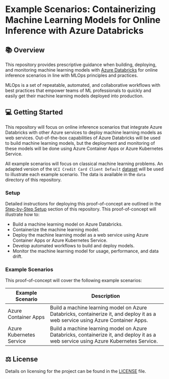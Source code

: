 # Example Scenarios: Containerizing Machine Learning Models for Online Inference with Azure Databricks

## :books: Overview

This repository provides prescriptive guidance when building, deploying, and monitoring machine learning models with [Azure Databricks](https://learn.microsoft.com/azure/databricks/introduction/) for online inference scenarios in line with MLOps principles and practices.

MLOps is a set of repeatable, automated, and collaborative workflows with best practices that empower teams of ML professionals to quickly and easily get their machine learning models deployed into production.

## :computer: Getting Started

This repository will focus on online inference scenarios that integrate Azure Databricks with other Azure services to deploy machine learning models as web services. Out-of-the-box capabilities of Azure Databricks will be used to build machine learning models, but the deployment and monitoring of these models will be done using Azure Container Apps or Azure Kubernetes Service.

All example scenarios will focus on classical machine learning problems. An adapted version of the `UCI Credit Card Client Default` [dataset](https://archive.ics.uci.edu/dataset/350/default+of+credit+card+clients) will be used to illustrate each example scenario. The data is available in the `data` directory of this repository.

### Setup

Detailed instructions for deploying this proof-of-concept are outlined in the [Step-by-Step Setup](.github/docs/step-by-step.md) section of this repository. This proof-of-concept will illustrate how to:

- Build a machine learning model on Azure Databricks.
- Containerize the machine learning model.
- Deploy the machine learning model as a web service using Azure Container Apps or Azure Kubernetes Service.
- Develop automated workflows to build and deploy models.
- Monitor the machine learning model for usage, performance, and data drift.

### Example Scenarios

This proof-of-concept will cover the following example scenarios:

| Example Scenario | Description |
| ---------------- | ----------- |
| Azure Container Apps | Build a machine learning model on Azure Databricks, containerize it, and deploy it as a web service using Azure Container Apps. |
| Azure Kubernetes Service | Build a machine learning model on Azure Databricks, containerize it, and deploy it as a web service using Azure Kubernetes Service. |

## :balance_scale: License

Details on licensing for the project can be found in the [LICENSE](./LICENSE) file.
